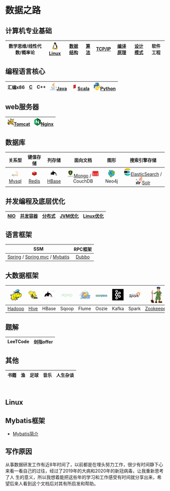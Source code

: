 # 数据之路

## 计算机专业基础

|数学思维/线性代数/概率论|[![linux](images/s1-linux-20-24.png)Linux](#Linux)|[数据结构]()|[算法]()|[TCP/IP]()|[编译原理]()|[设计模式]()|软件工程|
|:----:|:----:|:----:|:----:|:----:|:----:|:----:|:----:|

## 编程语言核心
|汇编x86|[C]()|C++|[![java](images/s1-java-20-24.png)Java]()|[![scala](images/s1-scala-20-24.png)Scala]()|[![python](images/s1-python-20-24.png)Python]()|  
|:----:|:----:|:----:|:----:|:----:|:----:|  

## web服务器
|[![mysql](images/s1-tomcat-20-24.png)Tomcat]()|[![mysql](images/s1-nginx-20-24.png)Nginx]()|
|:----:|:----:|

## 数据库  
|关系型|键值存储|列存储|面向文档|图形|搜索引擎存储|  
|:----:|:----:|:----:|:----:|:----:|:----:|  
|[![mysql](images/s1-mysql-20-24.png)Mysql]()|[![redis](images/s1-redis-20-24.png)Redis]()|[![hbase](images/s1-hbase-20-24.png)HBase]()|[![mongo](images/s1-mongo-20-24.png)Mongo]() / ![couchdb](images/s1-couchdb-20-24.png)CouchDB|![neo4j](images/s1-neo4j-20-24.png)Neo4j|[![es](images/s1-es-20-24.png)ElasticSearch]() / [![solr](images/s1-solr-20-24.png)Solr]()|

## 并发编程及底层优化  
|[NIO]()|[并发容器]()|[分布式]()|[JVM优化]()|[Linux优化]()|
|:----:|:----:|:----:|:----:|:----:|


## 语言框架  
|SSM|RPC框架| 
|:----:|:----:|  
|[Spring]() / [Spring mvc]() / [Mybatis](#Mybatis框架)|[Dubbo]()|

## 大数据框架
|![hadoop](images/s1-hadoop-36.png)|![hive](images/s1-hive-36.png)|![hbase](images/s1-hbase-36.png)|![sqoop](images/s1-sqoop-36.png)|![flume](images/s1-flume-36.png)|![oozie](images/s1-oozie-36.png)|![kafka](images/s1-kafka-36.png)|![spark](images/s1-spark-36.png)|![zookeeperx](images/s1-zk-36.png)|![flink](images/s1-flink-36.png)|
|:----:|:----:|:----:|:----:|:----:|:----:|:----:|:----:|:----:|:----:|
|[Hadoop]()|[Hive]()|HBase|Sqoop|Flume|Oozie|Kafka|Spark|[Zookeeper]()|Flink|

## 题解
|LeeTCode|剑指offer| 
|:----:|:----:|

## 其他
|书籍|渔|足球|音乐|人生杂谈| 
|:----:|:----:|:----:|:----:|:----:|


<br/>

## Linux


## Mybatis框架
* [Mybatis简介](framework/ssm/mybatis简介.md)



## 写作原因
从事数据研发工作有近8年时间了，以前都是在埋头努力工作，很少有时间静下心来看一看自己的过往，经过了2019年的大病和2020年的新冠病毒，让我重新思考了人
生的意义，所以我想着能把这些年的学习和工作感受有时间就分享出来，希望后来人看到这个文档后对其有所启发和帮助。

